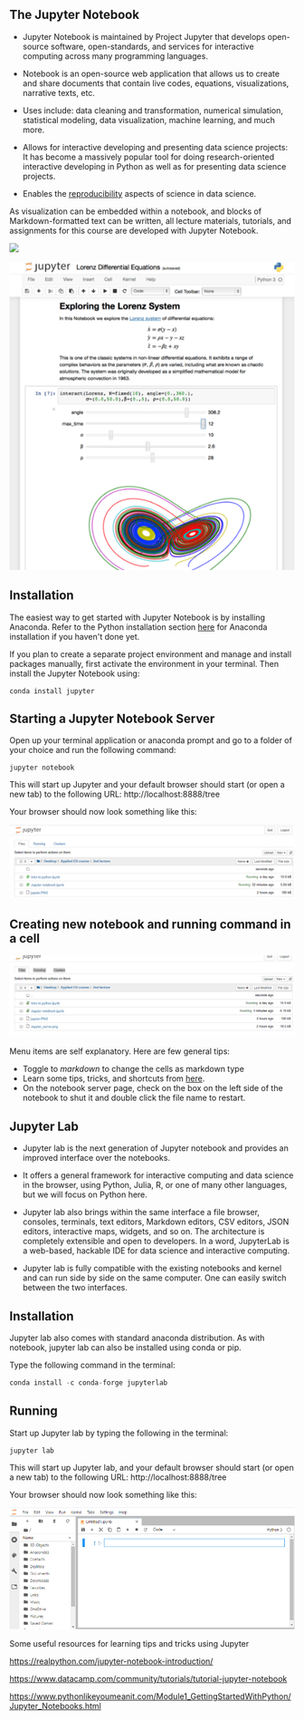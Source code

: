 ## The Jupyter Notebook

- Jupyter Notebook is maintained by Project Jupyter that develops open-source software, open-standards, and services for interactive computing across many programming languages.

-  Notebook is an open-source web application that allows us to create and share documents that contain live codes, equations, visualizations, narrative texts, etc.

- Uses include: data cleaning and transformation, numerical simulation, statistical modeling, data visualization, machine learning, and much more.

- Allows for interactive developing and presenting data science projects: It has become a massively popular tool for doing research-oriented interactive developing in Python as well as for presenting data science projects.

- Enables the [reproducibility](https://www.dataschool.io/reproducibility-is-not-just-for-researchers/) aspects of science in data science. 

As visualization can be embedded within a notebook, and blocks of Markdown-formatted text can be written, all lecture materials, tutorials, and assignments for this course are developed with Jupyter Notebook.

![](../image.png)

![](../files/jupyter.PNG)

## Installation

The easiest way to get started with Jupyter Notebook is by installing Anaconda. Refer to the Python installation section [here](https://github.com/abanskota/t81_577_data_science/blob/master/weekly_materials/week1/docs/python-introduction-and-set-up.md) for Anaconda installation if you haven't done yet.

If you plan to create a separate project environment and manage and install packages manually, first activate the environment in your terminal. Then install the Jupyter Notebook using:

``` shell
conda install jupyter
```

## Starting a Jupyter Notebook Server

Open up your terminal application or anaconda prompt and go to a folder of your choice and run the following command:

```shell
jupyter notebook
```

This will start up Jupyter and your default browser should start (or open a new tab) to the following URL: http://localhost:8888/tree

Your browser should now look something like this:

![](../files/jupyter-server.PNG)

## Creating new notebook and running command in a cell

![](../files/new-notebook.gif)

Menu items are self explanatory. Here are few general tips:

- Toggle to *markdown* to change the cells as markdown type
- Learn some tips, tricks, and shortcuts from [here](https://www.dataquest.io/blog/jupyter-notebook-tips-tricks-shortcuts/).
- On the notebook server page, check on the box on the left side of the notebook to shut it and double click the file name to restart.

## Jupyter Lab

- Jupyter lab is the next generation of Jupyter notebook and provides an improved interface over the notebooks.

- It offers a general framework for interactive computing and data science in the browser, using Python, Julia, R, or one of many other languages, but we will focus on Python here.

- Jupyter lab also brings within the same interface a file browser, consoles, terminals, text editors, Markdown editors, CSV editors, JSON editors, interactive maps, widgets, and so on. The architecture is completely extensible and open to developers. In a word, JupyterLab is a web-based, hackable IDE for data science and interactive computing.

- Jupyter lab is fully compatible with the existing notebooks and kernel and can run side by side on the same computer. One can easily switch between the two interfaces.



## Installation

Jupyter lab also comes with standard anaconda distribution. As with notebook, jupyter lab can also be installed using conda or pip. 

Type the following command in the terminal:

```python
conda install -c conda-forge jupyterlab
```


## Running

Start up Jupyter lab by typing the following in the terminal:
```shell
jupyter lab
```
This will start up Jupyter lab, and your default browser should start (or open a new tab) to the following URL: http://localhost:8888/tree

Your browser should now look something like this:

![](../files/jupyter-lab.PNG)



Some useful resources for learning tips and tricks using Jupyter

https://realpython.com/jupyter-notebook-introduction/

https://www.datacamp.com/community/tutorials/tutorial-jupyter-notebook
    
https://www.pythonlikeyoumeanit.com/Module1_GettingStartedWithPython/Jupyter_Notebooks.html


```python

```
